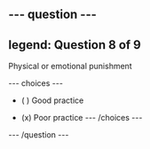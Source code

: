 --- question ---
---
legend: Question 8 of 9
---

Physical or emotional punishment

--- choices ---
- ( ) Good practice

- (x) Poor practice
--- /choices ---

--- /question ---
